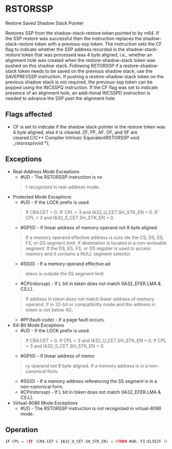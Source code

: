 # RSTORSSP

Restore Saved Shadow Stack Pointer

Restores SSP from the shadow-stack-restore token pointed to by m64.
If the SSP restore was successful then the instruction replaces the shadow-stack-restore token with a previous-ssp token.
The instruction sets the CF flag to indicate whether the SSP address recorded in the shadow-stack-restore token that was processed was 4 byte aligned, i.e., whether an alignment hole was created when the restore-shadow-stack token was pushed on this shadow stack.
Following RSTORSSP if a restore-shadow-stack token needs to be saved on the previous shadow stack, use the SAVEPREVSSP instruction.
If pushing a restore-shadow-stack token on the previous shadow stack is not required, the previous-ssp token can be popped using the INCSSPQ instruction.
If the CF flag was set to indicate presence of an alignment hole, an addi-tional INCSSPD instruction is needed to advance the SSP past the alignment hole.

## Flags affected

- CF is set to indicate if the shadow stack pointer in the restore token was 4 byte aligned, else it is cleared. ZF, PF, AF, OF, and SF are cleared.C/C++ Compiler Intrinsic EquivalentRSTORSSP void _rstorssp(void *);

## Exceptions

- Real-Address Mode Exceptions
  - #UD - The RSTORSSP instruction is no
  > t recognized in real-address mode. 
- Protected Mode Exceptions
  - #UD - If the LOCK prefix is used.
  > If CR4.CET = 0.
  > IF CPL = 3 and IA32_U_CET.SH_STK_EN = 0.
  > IF CPL < 3 and IA32_S_CET.SH_STK_EN = 0.
  - #GP(0) - If linear address of memory operand not 8 byte aligned.
  > If a memory operand effective address is outs
  > ide the CS, DS, ES, FS, or GS segment limit.
  > If destination is located in a non-writeable segment.
  > If the DS, ES, FS, or GS register is used to access memory and it contains a NULL segment 
  > selector.
  - #SS(0) - If a memory operand effective ad
  > dress is outside the SS segment limit.
  - #CP(rstorssp) - If L bit in token does not match (IA32_EFER.LMA & CS.L).
  > If address in token does not match linear address of memory operand.
  > If in 32-bit or compatibility mode and the address in token is not below 4G.
  - #PF(fault-code) - If a page fault occurs.
- 64-Bit Mode Exceptions
  - #UD - If the LOCK prefix is used.
  > If CR4.CET = 0.
  > If CPL = 3 and IA32_U_CET.SH_STK_EN = 0.
  > If CPL < 3 and IA32_S_CET.SH_STK_EN = 0.
  - #GP(0) - If linear address of memo
  > ry operand not 8 byte aligned.
  > If a memory address is in a non-canonical form.
  - #SS(0) - If a memory address referencing the SS segment is in a non-canonical form.
  - #CP(rstorssp) - If L bit in token does not match (IA32_EFER.LMA & CS.L).
- Virtual-8086 Mode Exceptions
  - #UD - The RSTORSSP instruction is not recognized in virtual-8086 mode.

## Operation

```C
IF CPL = 3IF (CR4.CET & IA32_U_CET.SH_STK_EN) = 0THEN #UD; FI;ELSEIF (CR4.CET & IA32_S_CET.SH_STK_EN) = 0THEN #UD; FI;FI;SSP_LA = Linear_Address(mem operand)IF SSP_LA not aligned to 8 bytesTHEN #GP(0); FI;previous_ssp_token = SSP | (IA32_EFER.LMA AND CS.L) | 0x02Start Atomic Executionrestore_ssp_token = Locked shadow_stack_load 8 bytes from SSP_LAfault = 0IF ((restore_ssp_token & 0x03) != (IA32_EFER.LMA & CS.L))THEN fault = 1; FI;(* If L flag in token does not match IA32_EFER.LMA & CS.L or bit 1 is not 0 *)IF ((IA32_EFER.LMA AND CS.L) = 0 AND restore_ssp_token[63:32] != 0)THEN fault = 1; FI;(* If compatibility/legacy mode and SSP to be restored not below 4G *)TMP = restore_ssp_token & ~0x01TMP = (TMP - 8)THEN fault = 1; FI;(* If address in token does not match the requested top of stack *)TMP = (fault == 0) ? previous_ssp_token : restore_ssp_tokenshadow_stack_store 8 bytes of TMP to SSP_LA and release lockEnd Atomic ExecutionIF fault == 1    THEN #CP(RSTORSSP); FI;SSP = SSP_LA// Set the CF if the SSP in the restore token was 4 byte aligned, i.e., there is an alignment holeRFLAGS.CF = (restore_ssp_token & 0x04) ? 1 : 0;RFLAGS.ZF,PF,AF,OF,SF := 0;
```
